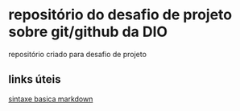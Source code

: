 # repositório do desafio de projeto sobre git/github da DIO
repositório criado para desafio de projeto 
## links úteis 

 [sintaxe basica markdown](https://www.markdownguide.org/basic-syntax/)
